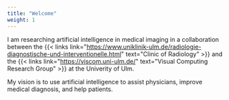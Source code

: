 ```yaml
---
title: "Welcome"
weight: 1
---
```

I am researching artificial intelligence in medical imaging in a collaboration between the {{< links link="https://www.uniklinik-ulm.de/radiologie-diagnostische-und-interventionelle.html" text="Clinic of Radiology" >}}
and the {{< links link="https://viscom.uni-ulm.de/" text="Visual Computing Research Group" >}} at the Univerity of Ulm. 

My vision is to use artificial intelligence to assist physicians, improve medical diagnosis, and help patients.




